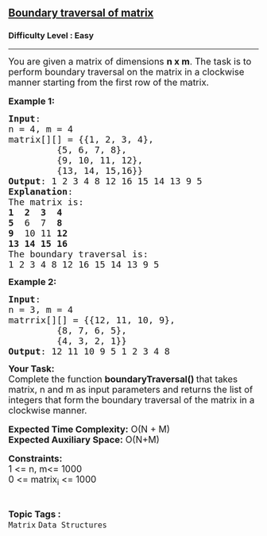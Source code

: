 <h2><a href="https://www.geeksforgeeks.org/problems/boundary-traversal-of-matrix-1587115620/1?page=6&difficulty=Easy&sortBy=submissions">Boundary traversal of matrix</a></h2><h3>Difficulty Level : Easy</h3><hr><div class="problems_problem_content__Xm_eO"><p><span style="font-size: 18px;">You are given a matrix&nbsp;of dimensions <strong>n&nbsp;x m</strong>. The task is to perform boundary traversal on the matrix in a clockwise manner starting from the first row of the matrix. </span><br><br><span style="font-size: 18px;"><strong>Example 1:</strong></span></p>
<pre><span style="font-size: 18px;"><strong>Input</strong>:
n = 4, m = 4
matrix[][] = {{1, 2, 3, 4},
&nbsp;        {5, 6, 7, 8},
&nbsp;        {9, 10, 11, 12},
&nbsp;        {13, 14, 15,16}}
<strong>Output</strong>: 1 2 3 4 8 12 16 15 14 13 9 5
<strong>Explanation</strong>:
The matrix is:
<strong>1  2  3  4</strong>
<strong>5</strong>  6  7  <strong>8</strong>
<strong>9</strong>  10 11 <strong>12</strong>
<strong>13 14 15 16</strong>
The boundary traversal is:
1 2 3 4 8 12 16 15 14 13 9 5
</span></pre>
<p><span style="font-size: 18px;"><strong>Example 2:</strong></span></p>
<pre><span style="font-size: 18px;"><strong>Input</strong>:
n = 3, m = 4
matrrix[][] = {{12, 11, 10, 9},
&nbsp;        {8, 7, 6, 5},
&nbsp;        {4, 3, 2, 1}}
<strong>Output</strong>: 12 11 10 9 5 1 2 3 4 8
</span></pre>
<p><span style="font-size: 18px;"><strong>Your Task:</strong><br>Complete the function <strong>boundaryTraversal()&nbsp;</strong>that takes matrix, n and m&nbsp;as input parameters and returns the list of integers that form<strong>&nbsp;</strong>the boundary traversal of the matrix in a clockwise manner.</span><br><br><span style="font-size: 18px;"><strong>Expected Time Complexity:</strong>&nbsp;O(N&nbsp;+ M)<br><strong>Expected Auxiliary Space:</strong> O(N+M)</span><br><br><span style="font-size: 18px;"><strong>Constraints:</strong><br>1 &lt;= n, m&lt;= 1000<br>0 &lt;= matrix<sub>i</sub> &lt;= 1000</span></p></div><br><p><span style=font-size:18px><strong>Topic Tags : </strong><br><code>Matrix</code>&nbsp;<code>Data Structures</code>&nbsp;